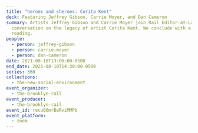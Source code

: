 ```yaml
---
title: "heroes and sheroes: Corita Kent"
deck: Featuring Jeffrey Gibson, Carrie Moyer, and Dan Cameron
summary: Artists Jeffrey Gibson and Carrie Moyer join Rail Editor-at-Large for a
  conversation on the legacy of artist Corita Kent. We conclude with a poetry
  reading.
people:
  - person: jeffrey-gibson
  - person: carrie-moyer
  - person: dan-cameron
date: 2021-08-10T13:00:00-0500
end_date: 2021-08-10T14:30:00-0500
series: 360
collections:
  - the-new-social-environment
event_organizer:
  - the-brooklyn-rail
event_producer:
  - the-brooklyn-rail
event_id: recu80mrBaRviMMPb
event_platform:
  - zoom
---
```


